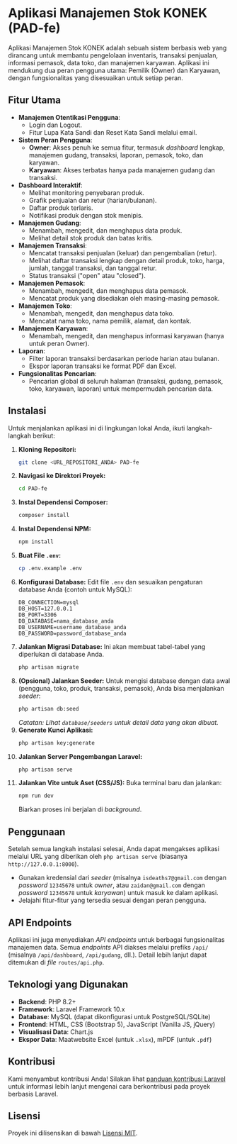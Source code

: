 # Aplikasi Manajemen Stok KONEK (PAD-fe)

Aplikasi Manajemen Stok KONEK adalah sebuah sistem berbasis web yang dirancang untuk membantu pengelolaan inventaris, transaksi penjualan, informasi pemasok, data toko, dan manajemen karyawan. Aplikasi ini mendukung dua peran pengguna utama: Pemilik (Owner) dan Karyawan, dengan fungsionalitas yang disesuaikan untuk setiap peran.

## Fitur Utama

  * **Manajemen Otentikasi Pengguna**:
      * Login dan Logout.
      * Fitur Lupa Kata Sandi dan Reset Kata Sandi melalui email.
  * **Sistem Peran Pengguna**:
      * **Owner**: Akses penuh ke semua fitur, termasuk *dashboard* lengkap, manajemen gudang, transaksi, laporan, pemasok, toko, dan karyawan.
      * **Karyawan**: Akses terbatas hanya pada manajemen gudang dan transaksi.
  * **Dashboard Interaktif**:
      * Melihat monitoring penyebaran produk.
      * Grafik penjualan dan retur (harian/bulanan).
      * Daftar produk terlaris.
      * Notifikasi produk dengan stok menipis.
  * **Manajemen Gudang**:
      * Menambah, mengedit, dan menghapus data produk.
      * Melihat detail stok produk dan batas kritis.
  * **Manajemen Transaksi**:
      * Mencatat transaksi penjualan (keluar) dan pengembalian (retur).
      * Melihat daftar transaksi lengkap dengan detail produk, toko, harga, jumlah, tanggal transaksi, dan tanggal retur.
      * Status transaksi ("open" atau "closed").
  * **Manajemen Pemasok**:
      * Menambah, mengedit, dan menghapus data pemasok.
      * Mencatat produk yang disediakan oleh masing-masing pemasok.
  * **Manajemen Toko**:
      * Menambah, mengedit, dan menghapus data toko.
      * Mencatat nama toko, nama pemilik, alamat, dan kontak.
  * **Manajemen Karyawan**:
      * Menambah, mengedit, dan menghapus informasi karyawan (hanya untuk peran Owner).
  * **Laporan**:
      * Filter laporan transaksi berdasarkan periode harian atau bulanan.
      * Ekspor laporan transaksi ke format PDF dan Excel.
  * **Fungsionalitas Pencarian**:
      * Pencarian global di seluruh halaman (transaksi, gudang, pemasok, toko, karyawan, laporan) untuk mempermudah pencarian data.

## Instalasi

Untuk menjalankan aplikasi ini di lingkungan lokal Anda, ikuti langkah-langkah berikut:

1.  **Kloning Repositori:**
    ```bash
    git clone <URL_REPOSITORI_ANDA> PAD-fe
    ```
2.  **Navigasi ke Direktori Proyek:**
    ```bash
    cd PAD-fe
    ```
3.  **Instal Dependensi Composer:**
    ```bash
    composer install
    ```
4.  **Instal Dependensi NPM:**
    ```bash
    npm install
    ```
5.  **Buat File `.env`:**
    ```bash
    cp .env.example .env
    ```
6.  **Konfigurasi Database:**
    Edit file `.env` dan sesuaikan pengaturan database Anda (contoh untuk MySQL):
    ```dotenv
    DB_CONNECTION=mysql
    DB_HOST=127.0.0.1
    DB_PORT=3306
    DB_DATABASE=nama_database_anda
    DB_USERNAME=username_database_anda
    DB_PASSWORD=password_database_anda
    ```
7.  **Jalankan Migrasi Database:**
    Ini akan membuat tabel-tabel yang diperlukan di database Anda.
    ```bash
    php artisan migrate
    ```
8.  **(Opsional) Jalankan Seeder:**
    Untuk mengisi database dengan data awal (pengguna, toko, produk, transaksi, pemasok), Anda bisa menjalankan *seeder*:
    ```bash
    php artisan db:seed
    ```
    *Catatan: Lihat `database/seeders` untuk detail data yang akan dibuat.*
9.  **Generate Kunci Aplikasi:**
    ```bash
    php artisan key:generate
    ```
10. **Jalankan Server Pengembangan Laravel:**
    ```bash
    php artisan serve
    ```
11. **Jalankan Vite untuk Aset (CSS/JS):**
    Buka terminal baru dan jalankan:
    ```bash
    npm run dev
    ```
    Biarkan proses ini berjalan di *background*.

## Penggunaan

Setelah semua langkah instalasi selesai, Anda dapat mengakses aplikasi melalui URL yang diberikan oleh `php artisan serve` (biasanya `http://127.0.0.1:8000`).

  * Gunakan kredensial dari *seeder* (misalnya `isdeaths7@gmail.com` dengan *password* `12345678` untuk *owner*, atau `zaidan@gmail.com` dengan *password* `12345678` untuk *karyawan*) untuk masuk ke dalam aplikasi.
  * Jelajahi fitur-fitur yang tersedia sesuai dengan peran pengguna.

## API Endpoints

Aplikasi ini juga menyediakan *API endpoints* untuk berbagai fungsionalitas manajemen data. Semua *endpoints* API diakses melalui prefiks `/api/` (misalnya `/api/dashboard`, `/api/gudang`, dll.). Detail lebih lanjut dapat ditemukan di *file* `routes/api.php`.

## Teknologi yang Digunakan

  * **Backend**: PHP 8.2+
  * **Framework**: Laravel Framework 10.x
  * **Database**: MySQL (dapat dikonfigurasi untuk PostgreSQL/SQLite)
  * **Frontend**: HTML, CSS (Bootstrap 5), JavaScript (Vanilla JS, jQuery)
  * **Visualisasi Data**: Chart.js
  * **Ekspor Data**: Maatwebsite Excel (untuk `.xlsx`), mPDF (untuk `.pdf`)

## Kontribusi

Kami menyambut kontribusi Anda\! Silakan lihat [panduan kontribusi Laravel](https://laravel.com/docs/contributions) untuk informasi lebih lanjut mengenai cara berkontribusi pada proyek berbasis Laravel.

## Lisensi

Proyek ini dilisensikan di bawah [Lisensi MIT](https://opensource.org/licenses/MIT).
